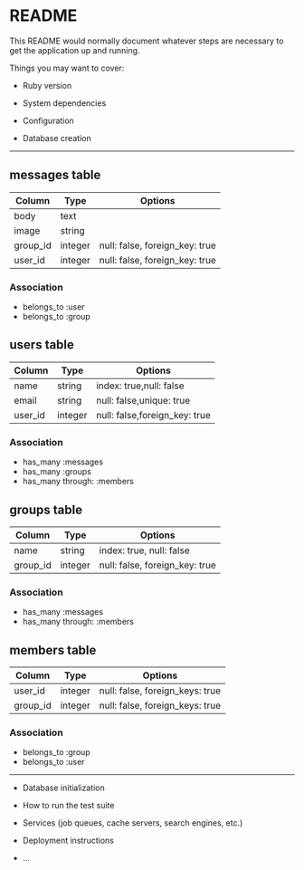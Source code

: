 # README

This README would normally document whatever steps are necessary to get the
application up and running.

Things you may want to cover:

* Ruby version

* System dependencies

* Configuration

* Database creation

-----------------------------------------------------------------

## messages table

|Column|Type|Options|
|------|----|-------|
|body|text| |
|image|string| |
|group_id|integer|null: false, foreign_key: true|
|user_id|integer|null: false, foreign_key: true|

### Association
- belongs_to :user
- belongs_to :group

## users table

|Column|Type|Options|
|------|----|-------|
|name|string|index: true,null: false|
|email|string|null: false,unique: true|
|user_id|integer|null: false,foreign_key: true|

### Association
- has_many :messages
- has_many :groups
- has_many through: :members

## groups table

|Column|Type|Options|
|------|----|-------|
|name|string|index: true, null: false|
|group_id|integer|null: false, foreign_key: true|

### Association
- has_many :messages
- has_many through: :members

## members table

|Column|Type|Options|
|------|----|-------|
|user_id|integer|null: false, foreign_keys: true|
|group_id|integer|null: false, foreign_keys: true|

### Association
- belongs_to :group
- belongs_to :user

-----------------------------------------------------------------
* Database initialization

* How to run the test suite

* Services (job queues, cache servers, search engines, etc.)

* Deployment instructions

* ...
